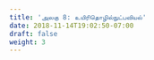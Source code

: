 ```yaml
---
title: 'அலகு 8: உயிரிதொழில்நுட்பவியல்'
date: 2018-11-14T19:02:50-07:00
draft: false
weight: 3
---
```
















